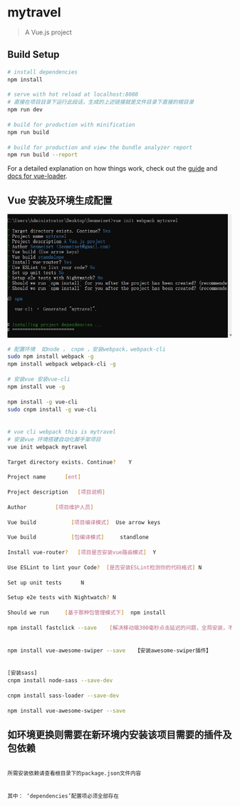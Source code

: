 # mytravel

> A Vue.js project

## Build Setup

``` bash
# install dependencies
npm install

# serve with hot reload at localhost:8080
# 直接在项目目录下运行此段话，生成的上述链接就是文件目录下直接的根目录
npm run dev

# build for production with minification
npm run build

# build for production and view the bundle analyzer report
npm run build --report
```

For a detailed explanation on how things work, check out the [guide](http://vuejs-templates.github.io/webpack/) and [docs for vue-loader](http://vuejs.github.io/vue-loader).


## Vue 安装及环境生成配置
![](README_files/2.jpg)


``` bash
# 配置环境  如node ， cnpm ，安装webpack，webpack-cli
sudo npm install webpack -g
npm install webpack webpack-cli -g

# 安装vue 安装vue-cli
npm install vue -g

npm install -g vue-cli
sudo cnpm install -g vue-cli


# vue cli webpack this is mytravel
# 安装vue 环境搭建自动化脚手架项目
vue init webpack mytravel 

Target directory exists. Continue?    Y

Project name      [ent]

Project description   [项目说明]

Author         [项目维护人员]

Vue build  			[项目编译模式]  Use arrow keys

Vue build 			[包编译模式]		standlone

Install vue-router?   [项目是否安装vue路由模式]  Y

Use ESLint to lint your Code?  [是否安装ESLint检测你的代码格式] N

Set up unit tests      N

Setup e2e tests with Nightwatch? N

Should we run     [基于那种包管理模式下]  npm install

npm install fastclick --save    [解决移动端300毫秒点击延迟的问题，全局安装，不论是在编译环境还是打包环境，都依赖此包] 


npm install vue-awesome-swiper --save   【安装awesome-swiper插件】


[安装sass]
cnpm install node-sass --save-dev    

cnpm install sass-loader --save-dev

npm install vue-awesome-swiper --save


```


## 如环境更换则需要在新环境内安装该项目需要的插件及包依赖

``` bash

所需安装依赖请查看根目录下的package.json文件内容


其中： ‘dependencies’配置项必须全部存在



```